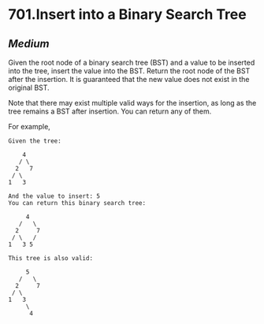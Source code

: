 701.Insert into a Binary Search Tree
=================

*Medium*
-----------------

Given the root node of a binary search tree (BST) and a value to be inserted into the tree, insert the value into the BST. Return the root node of the BST after the insertion. It is guaranteed that the new value does not exist in the original BST.

Note that there may exist multiple valid ways for the insertion, as long as the tree remains a BST after insertion. You can return any of them.

For example,

    Given the tree:

        4
       / \
      2   7
     / \
    1   3

    And the value to insert: 5
    You can return this binary search tree:

         4
       /   \
      2     7
     / \   /
    1   3 5
    
    This tree is also valid:

         5
       /   \
      2     7
     / \   
    1   3
         \
          4
